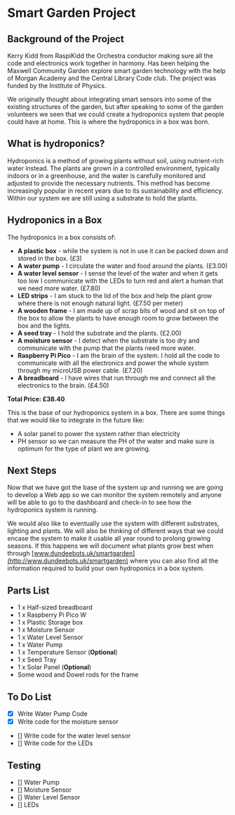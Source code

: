 # Smart Garden Project

## Background of the Project

Kerry Kidd from RaspiKidd the Orchestra conductor making sure all the code and electronics work together in harmony.  Has been helping the Maxwell Community Garden explore smart garden technology with the help of Morgan Academy and the Central Library Code club. The project was funded by the Institute of Physics. 

We originally thought about integrating smart sensors into some of the existing structures of the garden, but after speaking to some of the garden volunteers we seen that we could create a hydroponics system that people could have at home. This is where the hydroponics in a box was born.

## What is hydroponics?

Hydroponics is a method of growing plants without soil, using nutrient-rich water instead. The plants are grown in a controlled environment, typically indoors or in a greenhouse, and the water is carefully monitored and adjusted to provide the necessary nutrients. This method has become increasingly popular in recent years due to its sustainability and efficiency. Within our system we are still using a substrate to hold the plants.

## Hydroponics in a Box

The hydroponics in a box consists of:

* **A plastic box** - while the system is not in use it can be packed down and stored in the box. (£3)
* **A water pump** - I circulate the water and food around the plants. (£3.00)
* **A water level sensor** - I sense the level of the water and when it gets too low I communicate with the LEDs to turn red and alert a human that we need more water. (£7.80)
* **LED strips** - I am stuck to the lid of the box and help the plant grow where there is not enough natural light. (£7.50 per meter)
* **A wooden frame** - I am made up of scrap bits of wood and sit on top of the box to allow the plants to have enough room to grow between the box and the lights.
* **A seed tray** - I hold the substrate and the plants. (£2.00)
* **A moisture sensor** - I detect when the substrate is too dry and communicate with the pump that the plants need more water.
* **Raspberry Pi Pico** - I am the brain of the system. I hold all the code to communicate with all the electronics and power the whole system through my microUSB power cable. (£7.20)
* **A breadboard** - I have wires that run through me and connect all the electronics to the brain. (£4.50)

**Total Price: £38.40**

This is the base of our hydroponics system in a box. There are some things that we would like to integrate in the future like:

* A solar panel to power the system rather than electricity
* PH sensor so we can measure the PH of the water and make sure is optimum for the type of plant we are growing.

## Next Steps

Now that we have got the base of the system up and running we are going to develop a Web app so we can monitor the system remotely and anyone will be able to go to the dashboard and check-in to see how the hydroponics system is running.

We would also like to eventually use the system with different substrates, lighting and plants. We will also be thinking of different ways that we could encase the system to make it usable all year round to prolong growing seasons. If this happens we will document what plants grow best when through [www.dundeebots.uk/smartgarden](http://www.dundeebots.uk/smartgarden) where you can also find all the information required to build your own hydroponics in a box system.

## Parts List

* 1 x Half-sized breadboard
* 1 x Raspberry Pi Pico W
* 1 x Plastic Storage box
* 1 x Moisture Sensor
* 1 x Water Level Sensor
* 1 x Water Pump
* 1 x Temperature Sensor (**Optional**)
* 1 x Seed Tray
* 1 x Solar Panel (**Optional**)
* Some wood and Dowel rods for the frame

## To Do List

- [X] Write Water Pump Code
- [X] Write code for the moisture sensor
- [] Write code for the water level sensor
- [] Write code for the LEDs

## Testing

- [] Water Pump
- [] Moisture Sensor
- [] Water Level Sensor
- [] LEDs
